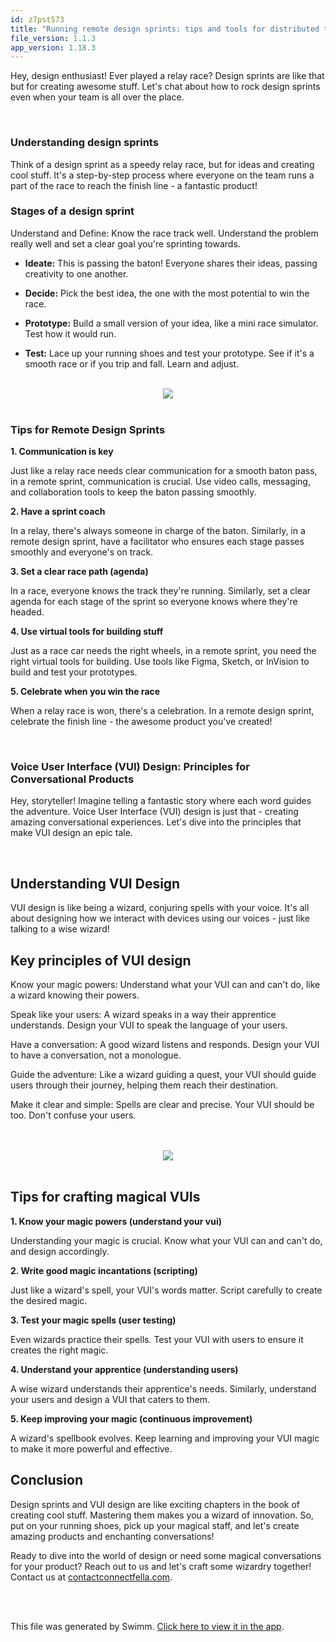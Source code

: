 ```yaml
---
id: z7pst573
title: "Running remote design sprints: tips and tools for distributed teams"
file_version: 1.1.3
app_version: 1.18.3
---
```


Hey, design enthusiast! Ever played a relay race? Design sprints are like that but for creating awesome stuff. Let's chat about how to rock design sprints even when your team is all over the place.

<br/>

### Understanding design sprints

Think of a design sprint as a speedy relay race, but for ideas and creating cool stuff. It's a step-by-step process where everyone on the team runs a part of the race to reach the finish line - a fantastic product!<br/>

### Stages of a design sprint

Understand and Define: Know the race track well. Understand the problem really well and set a clear goal you're sprinting towards.

*   **Ideate:** This is passing the baton! Everyone shares their ideas, passing creativity to one another.

*   **Decide:** Pick the best idea, the one with the most potential to win the race.

*   **Prototype:** Build a small version of your idea, like a mini race simulator. Test how it would run.

*   **Test:** Lace up your running shoes and test your prototype. See if it's a smooth race or if you trip and fall. Learn and adjust.

<br/>

<div align="center"><img src="https://firebasestorage.googleapis.com/v0/b/swimmio-content/o/repositories%2FZ2l0aHViJTNBJTNBcGVhY29jay1ibG9ncyUzQSUzQVBlYWNvY2stSW5kaWE%3D%2Fde345be7-9350-4253-a8f6-75673502f587.png?alt=media&token=6dc8d373-7f58-442b-aa41-b809642ad2ad" style="width:'100%'"/></div>

<br/>

### Tips for Remote Design Sprints

**1\. Communication is key**

Just like a relay race needs clear communication for a smooth baton pass, in a remote sprint, communication is crucial. Use video calls, messaging, and collaboration tools to keep the baton passing smoothly.

**2\. Have a sprint coach**

In a relay, there's always someone in charge of the baton. Similarly, in a remote design sprint, have a facilitator who ensures each stage passes smoothly and everyone's on track.

**3\. Set a clear race path (agenda)**

In a race, everyone knows the track they're running. Similarly, set a clear agenda for each stage of the sprint so everyone knows where they're headed.

**4\. Use virtual tools for building stuff**

Just as a race car needs the right wheels, in a remote sprint, you need the right virtual tools for building. Use tools like Figma, Sketch, or InVision to build and test your prototypes.

**5\. Celebrate when you win the race**

When a relay race is won, there's a celebration. In a remote design sprint, celebrate the finish line - the awesome product you've created!

<br/>

### Voice User Interface (VUI) Design: Principles for Conversational Products

Hey, storyteller! Imagine telling a fantastic story where each word guides the adventure. Voice User Interface (VUI) design is just that - creating amazing conversational experiences. Let's dive into the principles that make VUI design an epic tale.

<br/>

## Understanding VUI Design

VUI design is like being a wizard, conjuring spells with your voice. It's all about designing how we interact with devices using our voices - just like talking to a wise wizard!<br/>

## Key principles of VUI design

Know your magic powers: Understand what your VUI can and can't do, like a wizard knowing their powers.

Speak like your users: A wizard speaks in a way their apprentice understands. Design your VUI to speak the language of your users.

Have a conversation: A good wizard listens and responds. Design your VUI to have a conversation, not a monologue.

Guide the adventure: Like a wizard guiding a quest, your VUI should guide users through their journey, helping them reach their destination.

Make it clear and simple: Spells are clear and precise. Your VUI should be too. Don't confuse your users.

<br/>

<br/>

<div align="center"><img src="https://firebasestorage.googleapis.com/v0/b/swimmio-content/o/repositories%2FZ2l0aHViJTNBJTNBcGVhY29jay1ibG9ncyUzQSUzQVBlYWNvY2stSW5kaWE%3D%2Fe7c8ff74-a0fd-47ff-889d-d261c3d65a7f.png?alt=media&token=62734e4e-d816-4f4a-bd95-ebb691d7b76b" style="width:'100%'"/></div>

<br/>

## Tips for crafting magical VUIs

**1\. Know your magic powers (understand your vui)**

Understanding your magic is crucial. Know what your VUI can and can't do, and design accordingly.

**2\. Write good magic incantations (scripting)**

Just like a wizard's spell, your VUI's words matter. Script carefully to create the desired magic.

**3\. Test your magic spells (user testing)**

Even wizards practice their spells. Test your VUI with users to ensure it creates the right magic.

**4\. Understand your apprentice (understanding users)**

A wise wizard understands their apprentice's needs. Similarly, understand your users and design a VUI that caters to them.

**5\. Keep improving your magic (continuous improvement)**

A wizard's spellbook evolves. Keep learning and improving your VUI magic to make it more powerful and effective.<br/>

## **Conclusion**

Design sprints and VUI design are like exciting chapters in the book of creating cool stuff. Mastering them makes you a wizard of innovation. So, put on your running shoes, pick up your magical staff, and let's create amazing products and enchanting conversations! 

Ready to dive into the world of design or need some magical conversations for your product? Reach out to us and let's craft some wizardry together! Contact us at [contactconnectfella.com](mailto:contact@connectfella.com). 

<br/>

<br/>

This file was generated by Swimm. [Click here to view it in the app](https://app.swimm.io/repos/Z2l0aHViJTNBJTNBcGVhY29jay1ibG9ncyUzQSUzQVBlYWNvY2stSW5kaWE=/docs/z7pst573).
